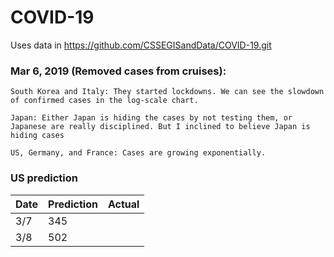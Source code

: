 # COVID-19

Uses data in https://github.com/CSSEGISandData/COVID-19.git

### Mar 6, 2019 (Removed cases from cruises):

    South Korea and Italy: They started lockdowns. We can see the slowdown of confirmed cases in the log-scale chart.
  
    Japan: Either Japan is hiding the cases by not testing them, or Japanese are really disciplined. But I inclined to believe Japan is hiding cases
  
    US, Germany, and France: Cases are growing exponentially.
  
### US prediction

|Date | Prediction | Actual |
|-----|------------|--------|
|3/7  |   345      |        |
|3/8  |   502      |        |
